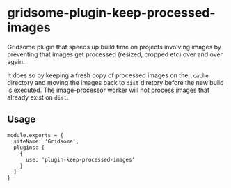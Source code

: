 # gridsome-plugin-keep-processed-images

Gridsome plugin that speeds up build time on projects involving images by preventing that images get processed (resized, cropped etc) over and over again.

It does so by keeping a fresh copy of processed images on the `.cache` directory and moving the images back to `dist` diretory before the new build is executed. The image-processor worker will not process images that already exist on `dist`.

## Usage

```
module.exports = {
  siteName: 'Gridsome',
  plugins: [
    {
      use: 'plugin-keep-processed-images'
    }
  ]
}
```
